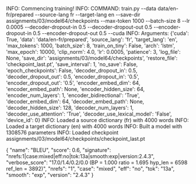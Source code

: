 INFO: Commencing training!
INFO: COMMAND: train.py --data data/en-fr/prepared --source-lang fr --target-lang en --save-dir assignments/03/model64/checkpoints --max-token 1000 --batch-size 8 --lr 0.0005 --decoder-dropout-in 0.5 --decoder-dropout-out 0.5 --encoder-dropout-in 0.5 --encoder-dropout-out 0.5 --cuda
INFO: Arguments: {'cuda': True, 'data': 'data/en-fr/prepared', 'source_lang': 'fr', 'target_lang': 'en', 'max_tokens': 1000, 'batch_size': 8, 'train_on_tiny': False, 'arch': 'lstm', 'max_epoch': 10000, 'clip_norm': 4.0, 'lr': 0.0005, 'patience': 3, 'log_file': None, 'save_dir': 'assignments/03/model64/checkpoints', 'restore_file': 'checkpoint_last.pt', 'save_interval': 1, 'no_save': False, 'epoch_checkpoints': False, 'decoder_dropout_in': 0.5, 'decoder_dropout_out': 0.5, 'encoder_dropout_in': '0.5', 'encoder_dropout_out': '0.5', 'encoder_embed_dim': 64, 'encoder_embed_path': None, 'encoder_hidden_size': 64, 'encoder_num_layers': 1, 'encoder_bidirectional': 'True', 'decoder_embed_dim': 64, 'decoder_embed_path': None, 'decoder_hidden_size': 128, 'decoder_num_layers': 1, 'decoder_use_attention': 'True', 'decoder_use_lexical_model': 'False', 'device_id': 0}
INFO: Loaded a source dictionary (fr) with 4000 words
INFO: Loaded a target dictionary (en) with 4000 words
INFO: Built a model with 1308576 parameters
INFO: Loaded checkpoint assignments/03/model64/checkpoints/checkpoint_last.pt

{
 "name": "BLEU",
 "score": 0.6,
 "signature": "nrefs:1|case:mixed|eff:no|tok:13a|smooth:exp|version:2.4.3",
 "verbose_score": "17.0/1.4/0.2/0.0 (BP = 1.000 ratio = 1.695 hyp_len = 6598 ref_len = 3892)",
 "nrefs": "1",
 "case": "mixed",
 "eff": "no",
 "tok": "13a",
 "smooth": "exp",
 "version": "2.4.3"
}
